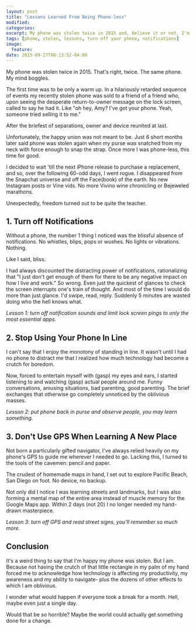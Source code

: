 ```yaml
---
layout: post
title: "Lessons Learned From Being Phone-less"
modified:
categories: 
excerpt: My phone was stolen twice in 2015 and, believe it or not, I'm glad.
tags: [phone, stolen, lessons, turn off your phone, notifications]
image:
  feature:
date: 2015-09-27T06:13:52-04:00
---
```


My phone was stolen twice in 2015. That's right, twice. The same phone. My mind boggles. 

The first time was to be only a warm up. In a hilariously retarded sequence of events my recently stolen phone was sold to a friend of a friend who, upon seeing the desperate return-to-owner message on the lock screen, called to say he had it. Like "oh hey, Amy? I've got your phone. Yeah, someone tried selling it to me." 

After the briefest of separations, owner and device reunited at last.

Unfortunately, the happy union was not meant to be. Just 6 short months later said phone was stolen again when my purse was snatched from my neck with force enough to snap the strap. Once more I was phone-less, this time for good.

I decided to wait 'till the next iPhone release to purchase a replacement, and so, over the following 60-odd days, I went rogue. I disappeared from the Snapchat universe and off the Face(book) of the earth. No new Instagram posts or Vine vids. No more Vivino wine chronicling or Bejeweled marathons. 

Unexpectedly, freedom turned out to be quite the teacher.

## 1. Turn off Notifications

Without a phone, the number 1 thing I noticed was the blissful absence of notifications. No whistles, blips, pops or wushes. No lights or vibrations. Nothing. 

Like I said, bliss.

I had always discounted the distracting power of notifications, rationalizing that "I just don't get enough of them for there to be any negative impact on how I live and work." So wrong. Even just the quickest of glances to check the screen interrupts one's train of thought. And most of the time I would do more than just glance. I'd swipe, read, reply. Suddenly 5 minutes are wasted doing who the hell knows what.

*Lesson 1: turn off notification sounds and limit lock screen pings to only the most essential apps.*

## 2. Stop Using Your Phone In Line

I can't say that I enjoy the monotony of standing in line. It wasn't until I had no phone to distract me that I realized how much technology had become a crutch for boredom. 

Now, forced to entertain myself with (gasp) my eyes and ears, I started listening to and watching (gasp) actual people around me. Funny conversations, amusing situations, bad parenting, good parenting. The brief exchanges that otherwise go completely unnoticed by the oblivious masses.

*Lesson 2: put phone back in purse and observe people, you may learn something.*

## 3. Don't Use GPS When Learning A New Place

Not born a particularly gifted navigator, I've always relied heavily on my phone's GPS to guide me wherever I needed to go. Lacking this, I turned to the tools of the cavemen: pencil and paper. 

The crudest of homemade maps in hand, I set out to explore Pacific Beach, San Diego on foot. No device, no backup. 

Not only did I notice I was learning streets and landmarks, but I was also forming a mental map of the entire area instead of muscle memory for the Google Maps app. Within 2 days (not 20) I no longer needed my hand-drawn masterpiece. 

*Lesson 3: turn off GPS and read street signs, you'll remember so much more.*

## Conclusion

It's a weird thing to say that I'm happy my phone was stolen. But I am. Because not having the crutch of that little rectangle in my palm of my hand forced me to acknowledge how technology is affecting my productivity, my awareness and my ability to navigate- plus the dozens of other effects to which I am oblivious.

I wonder what would happen if everyone took a break for a month. Hell, maybe even just a single day. 

Would that be so horrible? Maybe the world could actually get something done for a change.   
